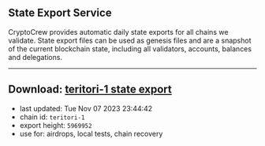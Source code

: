 ## State Export Service
CryptoCrew provides automatic daily state exports for all chains we validate. State export files can be used as genesis files and are a snapshot of the current blockchain state, including all validators, accounts, balances and delegations.

---
**Download: [teritori-1 state export](https://dl.ccvalidators.com/SERVICE/teritori/teritori-1_export_5969952.json)**
---

- last updated: Tue Nov 07 2023 23:44:42
- chain id: `teritori-1`
- export height: `5969952`
- use for: airdrops, local tests, chain recovery
